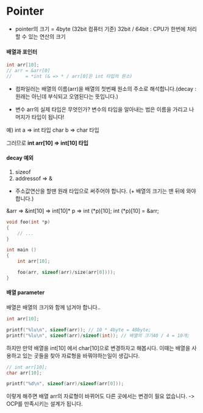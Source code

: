 # Pointer

* pointer의 크기 = 4byte (32bit 컴퓨터 기준)
32bit / 64bit : CPU가 한번에 처리할 수 있는 연산의 크기

#### 배열과  포인터

```c
int arr[10];
// arr = &arr[0]
//     = *int (& => * / arr[0]은 int 타입의 원소)   
```
* 컴파일러는 배열의 이름(arr)을 배열의 첫번째 원소의 주소로 해석합니다.(decay : 원래는 아닌데 부식되고 오염된다는 뜻입니다.)

* 변수 arr의 실제 타입은 무엇인가?
변수의 타입을 알아내는 법은 이름을 가리고 나머지가 타입이 됩니다!

예) int a => int 타입
	char b => char 타입

그러므로 __int arr[10] => int[10] 타입__

#### decay 예외
1) sizeof 
2) addressof => &

* 주소값연산을 할땐 원래 타입으로 써주어야 합니다. (+ 배열의 크기는 맨 뒤에 와야합니다.)

&arr => &int[10] => int[10]* p => int (*p)[10];
int (*p)[10] = &arr; 

```c
void foo(int *p)
{
	// ...
}

int main ()
{
	int arr[10];

	foo(arr, sizeof(arr)/size(arr[0])));
}
```

#### 배열 parameter
배열은 배열의 크기와 함께 넘겨야 합니다..
```c
int arr[10];

printf("%lu\n", sizeof(arr)); // 10 * 4byte = 40byte;
printf("%lu\n", sizeof(arr)/sizeof(int)); // 배열의 크기40 / 4 = 10개;
```
하지만 만약 배열을 int[10] 에서 char[10]으로 변경하자고 해봅시다.
이때는 배열을 사용하고 있는 곳들을 찾아 자료형을 바꿔야하는일이 생깁니다.

```c
// int arr[10];
char arr[10];

printf("%d\n", sizeof(arr)/sizeof(arr[0]));
```
이렇게 해주면 배열 arr의 자료형이 바뀌어도 다른 곳에서는 변경이 필요 없습니다. -> OCP를 만족시키는 설계가 됩니다. 
